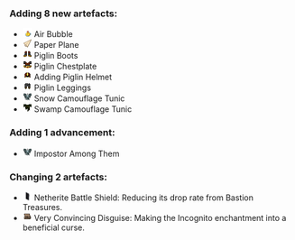 ### Adding 8 new artefacts:

- <img alt="" src="https://raw.githubusercontent.com/Lipatant/LipatantsArtefacts/refs/heads/main/docs/img/item/air_bubble.png" width="16"/> Air Bubble
- <img alt="" src="https://raw.githubusercontent.com/Lipatant/LipatantsArtefacts/refs/heads/main/docs/img/item/paper_plane.png" width="16"/> Paper Plane
- <img alt="" src="https://raw.githubusercontent.com/Lipatant/LipatantsArtefacts/refs/heads/main/docs/img/item/piglin_boots.png" width="16"/> Piglin Boots
- <img alt="" src="https://raw.githubusercontent.com/Lipatant/LipatantsArtefacts/refs/heads/main/docs/img/item/piglin_chestplate.png" width="16"/> Piglin Chestplate
- <img alt="" src="https://raw.githubusercontent.com/Lipatant/LipatantsArtefacts/refs/heads/main/docs/img/item/piglin_helmet.png" width="16"/> Adding Piglin Helmet
- <img alt="" src="https://raw.githubusercontent.com/Lipatant/LipatantsArtefacts/refs/heads/main/docs/img/item/piglin_leggings.png" width="16"/> Piglin Leggings
- <img alt="" src="https://raw.githubusercontent.com/Lipatant/LipatantsArtefacts/refs/heads/main/docs/img/item/stray_chestplate.png" width="16"/> Snow Camouflage Tunic
- <img alt="" src="https://raw.githubusercontent.com/Lipatant/LipatantsArtefacts/refs/heads/main/docs/img/item/bogged_chestplate.png" width="16"/> Swamp Camouflage Tunic

### Adding 1 advancement:

- <img alt="" src="https://raw.githubusercontent.com/Lipatant/LipatantsArtefacts/refs/heads/main/docs/img/item/stray_chestplate.png" width="16"/> Impostor Among Them

### Changing 2 artefacts:

- <img alt="" src="https://raw.githubusercontent.com/Lipatant/LipatantsArtefacts/refs/heads/main/docs/img/item/netherite_battle_shield.png" width="16"/> Netherite Battle Shield: Reducing its drop rate from Bastion Treasures.
- <img alt="" src="https://raw.githubusercontent.com/Lipatant/LipatantsArtefacts/refs/heads/main/docs/img/item/incognito_helmet.png" width="16"/> Very Convincing Disguise: Making the Incognito enchantment into a beneficial curse.